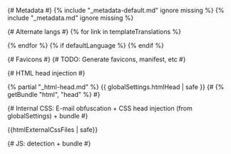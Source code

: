 <meta charset="UTF-8" />
<meta name="viewport" content="width=device-width, initial-scale=1.0" />
<meta name="generator" content="{{ eleventy.generator }}" />
<meta name="generator" content="poko" />

{# Metadata #}
{% include "_metadata-default.md" ignore missing %}
{% include "_metadata.md" ignore missing %}

{# Alternate langs #}
{% for link in templateTranslations %}

<link rel="alternate" hreflang="{{link.lang}}" href="{{baseUrl}}{{link.url}}" />
{% endfor %}
{% if defaultLanguage %}
<link rel="alternate" hreflang="x-default" href="{{baseUrl}}{{defaultLanguage.url}}" />
{% endif %}

{# Favicons #} {# TODO: Generate favicons, manifest, etc #}

{# HTML head injection #}

{% partial "_html-head.md" %}
{{ globalSettings.htmlHead | safe }}
{# {% getBundle "html", "head" %} #}

{# Internal CSS: E-mail obfuscation + CSS head injection (from globalSettings) + bundle #}

<style>
a[href^="mailto:"] b {display: none;}
{{ brandStyles | safe }}
{{ globalSettings.cssHead | safe }}
{% getBundle "css" %}
</style>

{{htmlExternalCssFiles | safe}}

<link rel="stylesheet" href="{% getBundleFileUrl 'css', 'external' %}">

{# JS: detection + bundle #}

<script>
(function(H){H.className=H.className.replace(/\bno-js\b/,'js')})(document.documentElement)
{% getBundle "js" %}
</script>
